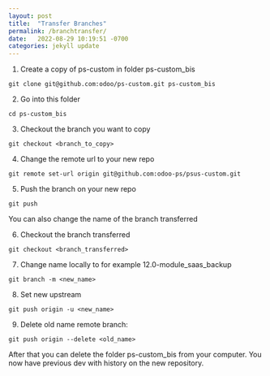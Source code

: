 ```yaml
---
layout: post
title:  "Transfer Branches"
permalink: /branchtransfer/
date:   2022-08-29 10:19:51 -0700
categories: jekyll update
---
```


1. Create a copy of ps-custom in folder ps-custom_bis

```
git clone git@github.com:odoo/ps-custom.git ps-custom_bis
```

2. Go into this folder

```
cd ps-custom_bis
```

3. Checkout the branch you want to copy

```
git checkout <branch_to_copy>
```
4. Change the remote url to your new repo

```
git remote set-url origin git@github.com:odoo-ps/psus-custom.git
```
5. Push the branch on your new repo

```
git push
```
You can also change the name of the branch transferred

6. Checkout the branch transferred

```
git checkout <branch_transferred>
```

7. Change name locally to for example 12.0-module_saas_backup

```
git branch -m <new_name>
```

8. Set new upstream

```
git push origin -u <new_name>
```

9. Delete old name remote branch:

```
git push origin --delete <old_name>
```
After that you can delete the folder ps-custom_bis from your computer. You now have previous dev with history on the new repository.